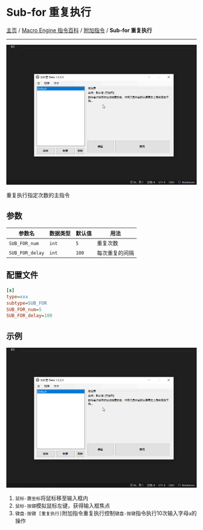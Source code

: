 # Sub-for 重复执行
[主页](/wiki/Home.md) / [Macro Engine 指令百科](/wiki/Command.md) / [附加指令](/wiki/Command.md) / **Sub-for 重复执行**

---

![示例](001.gif)

重复执行指定次数的主指令

## 参数

|参数名|数据类型|默认值|用法|
|-|-|-|-|
|`SUB_FOR_num`|`int`|`5`|重复次数|
|`SUB_FOR_delay`|`int`|`100`|每次重复的间隔|

## 配置文件

```ini
[x]
type=xxx
subtype=SUB_FOR
SUB_FOR_num=5
SUB_FOR_delay=100
```

## 示例

![示例](001.gif)

  1. `鼠标-置坐标`将鼠标移至输入框内
  2. `鼠标-按键`模拟鼠标左键，获得输入框焦点
  3. `键盘-按键 [重复执行]`附加指令重复执行控制`键盘-按键`指令执行10次输入字母`a`的操作